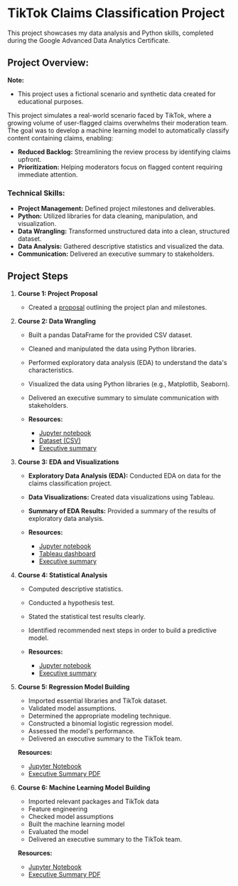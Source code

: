# TikTok Claims Classification Project

This project showcases my data analysis and Python skills, completed during the Google Advanced Data Analytics Certificate.

## Project Overview:

**Note:**
- This project uses a fictional scenario and synthetic data created for educational purposes.

This project simulates a real-world scenario faced by TikTok, where a growing volume of user-flagged claims overwhelms their moderation team. The goal was to develop a machine learning model to automatically classify content containing claims, enabling:
- **Reduced Backlog:** Streamlining the review process by identifying claims upfront.
- **Prioritization:** Helping moderators focus on flagged content requiring immediate attention.

### Technical Skills:
- **Project Management:** Defined project milestones and deliverables.
- **Python:** Utilized libraries for data cleaning, manipulation, and visualization.
- **Data Wrangling:** Transformed unstructured data into a clean, structured dataset.
- **Data Analysis:** Gathered descriptive statistics and visualized the data.
- **Communication:** Delivered an executive summary to stakeholders.

## Project Steps

1. **Course 1: Project Proposal**
   
   - Created a [proposal](TikTok%20Course%201%20project%20proposal.pdf) outlining the project plan and milestones.

2. **Course 2: Data Wrangling**
   
   - Built a pandas DataFrame for the provided CSV dataset.
   - Cleaned and manipulated the data using Python libraries.
   - Performed exploratory data analysis (EDA) to understand the data's characteristics.
   - Visualized the data using Python libraries (e.g., Matplotlib, Seaborn).
   - Delivered an executive summary to simulate communication with stakeholders.

   - **Resources:**
     - [Jupyter notebook](Course%202%20TikTok%20project%20lab.ipynb)
     - [Dataset (CSV)](tiktok_dataset.csv)
     - [Executive summary](TikTok%20Course%202%20executive%20summary.pdf)
   
3. **Course 3: EDA and Visualizations**
   
   - **Exploratory Data Analysis (EDA):**
     Conducted EDA on data for the claims classification project.
   - **Data Visualizations:**
     Created data visualizations using Tableau.
   - **Summary of EDA Results:**
     Provided a summary of the results of exploratory data analysis.

   - **Resources:**
     - [Jupyter notebook](Course%203%20TikTok%20project%20lab.ipynb)
     - [Tableau dashboard](Course%203%20TikTok%20project%20Tableau%20Dashboard.twbx)
     - [Executive summary](TikTok%20Course%203%20executive%20summary.pdf)
     
4. **Course 4: Statistical Analysis**
   
   - Computed descriptive statistics.
   - Conducted a hypothesis test.
   - Stated the statistical test results clearly.
   - Identified recommended next steps in order to build a predictive model.

   - **Resources:**
     - [Jupyter notebook](Course%204%20TikTok%20project%20lab.ipynb)
     - [Executive summary](TikTok%20Course%204%20executive%20summary.pdf)


5. **Course 5: Regression Model Building**

   - Imported essential libraries and TikTok dataset.
   - Validated model assumptions.
   - Determined the appropriate modeling technique.
   - Constructed a binomial logistic regression model.
   - Assessed the model's performance.
   - Delivered an executive summary to the TikTok team.
   
   **Resources:**
   - [Jupyter Notebook](Course%205%20TikTok%20project%20lab.ipynb)
   - [Executive Summary PDF](TikTok%20Course%205%20executive%20summary.pdf)
  
6. **Course 6: Machine Learning Model Building**

   - Imported relevant packages and TikTok data
   - Feature engineering
   - Checked model assumptions 
   - Built the machine learning model
   - Evaluated the model
   - Delivered an executive summary to the TikTok team.
  
   **Resources:**
   - [Jupyter Notebook](Course%206%20TikTok%20project%20lab.ipynb)
   - [Executive Summary PDF](TikTok%20Course%206%20executive%20summary.pdf)
